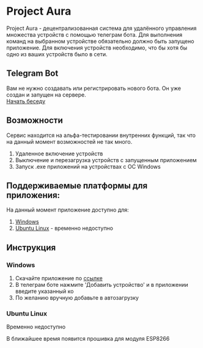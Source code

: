 # Project Aura

Project Aura - децентрализованная система для удалённого управления множества устройств с помощью телеграм бота.
Для выполнения команд на выбранном устройстве обязательно должно быть запущено приложение.
Для включения устройств необходимо, что бы хотя бы одно из ваших устройств было в сети. 

## Telegram Bot
Вам не нужно создавать или регистрировать нового бота. Он уже создан и запущен на сервере.  
[Начать беседу](https://t.me/tsmarthomebot)

## Возможности
Сервис находится на альфа-тестировании внутренних функций, так что на данный момент возможностей не так много.

1) Удаленное включение устройств
2) Выключение и перезагрузка устройств с запущенным приложением
3) Запуск .exe приложений на устройствах с ОС Windows

## Поддерживаемые платформы для приложения:
На данный момент приложение доступно для:  
1. [Windows](https://github.com/zeinlol/SmartHome/raw/main/Smarthome.exe)
2. [Ubuntu Linux](https://github.com/zeinlol/SmartHome) - временно недоступно

## Инструкция  
### Windows  
1) Скачайте приложение по [ссылке](https://github.com/zeinlol/SmartHome/raw/main/Smarthome_0_2_1.exe)
2) В телеграм боте нажмите 'Добавить устройство' и в приложении введите указанный ко
3) По желанию вручную добавьте в автозагрузку  
### Ubuntu Linux
Временно недоступно
<!-- 1) Скачайте приложение по [ссылке](https://github.com/zeinlol/SmartHome)
2) Убедитесь, что у вас установлен Python 3.7 или выше
3) Введите команду  
4) Для запуска приложения распакуйте архив и введите в терминале команду: 
> python3 ПУТЬ_К_ФАЙЛУ/smarthomehub.py
5) По желанию в ручную добавьте файл в автозагрузку -->

В ближайшее время появится прошивка для модуля ESP8266
